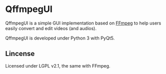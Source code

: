 # QffmpegUI

QffmpegUI is a simple GUI implementation based on [FFmpeg](https://www.ffmpeg.org/) to help users easily convert and edit videos (and audios). 

QffmpegUI is developed under Python 3 with PyQt5.

## Lincense

Licensed under LGPL v2.1, the same with FFmpeg.